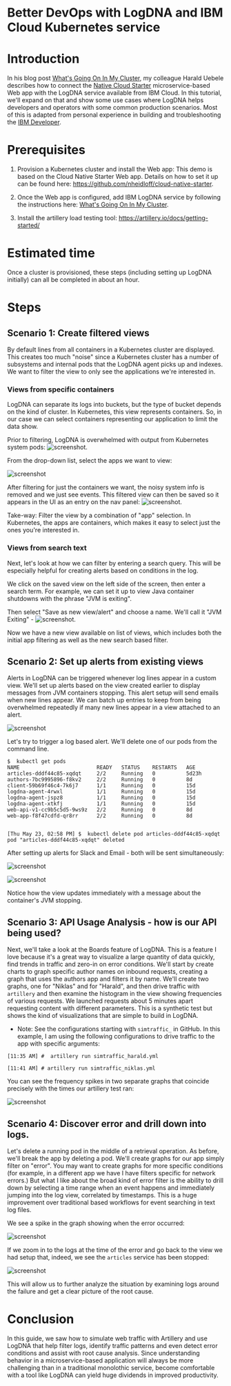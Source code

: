 # Better DevOps with LogDNA and IBM Cloud Kubernetes service

# Introduction
	

In his blog post [What's Going On In My Cluster](https://haralduebele.blog/2019/04/08/whats-going-on-in-my-cluster/), my colleague Harald Uebele describes how to connect
the [Native Cloud Starter](https://github.com/nheidloff/cloud-native-starter) microservice-based Web app with the LogDNA service available from IBM Cloud. In this tutorial, we'll expand on that and show some use cases where LogDNA helps
developers and operators with some common production scenarios. Most of this is adapted from personal
experience in building and troubleshooting the [IBM Developer](https://developer.ibm.com/blogs/introducing-the-ibm-developer-mobile-app/). 

# Prerequisites

1. Provision a Kubernetes cluster and install the Web app: This demo is based on the Cloud Native Starter Web app. Details on how to set it up can be found here: https://github.com/nheidloff/cloud-native-starter.  

2. Once the Web app is configured, add IBM LogDNA service by following the instructions here: [What's Going On In My Cluster](https://haralduebele.blog/2019/04/08/whats-going-on-in-my-cluster/).

3. Install the artillery load testing tool: https://artillery.io/docs/getting-started/


# Estimated time

Once a cluster is provisioned, these steps (including setting up LogDNA initially) can all be completed in about an hour.

# Steps


## Scenario 1: Create filtered views 

By default lines from all containers in a Kubernetes cluster are displayed. This creates too much "noise" since a Kubernetes cluster has a number of subsystems and internal pods that the LogDNA agent picks up and indexes. We want to filter the view to only see the applications we're interested in.

### Views from specific containers


LogDNA can separate its logs into buckets, but the type of bucket depends on the kind of cluster. In Kubernetes, this view represents containers. So, in our case we can select containers representing our application to limit the data show.

Prior to filtering, LogDNA is overwhelmed with output from Kubernetes system pods:
 ![screenshot](logdna_screenshots/no-filter.png).


From the drop-down list, select the apps we want to view:

![screenshot](logdna_screenshots/filter-app.png)

After filtering for just the containers we want, the noisy system info is removed and we just see events.
This filtered view can then be saved so it appears in the UI as an entry on the nav panel: ![screenshot](logdna_screenshots/new-view.png). 

Take-way: Filter the view by a combination of "app" selection. In Kubernetes, the apps are containers, which makes it easy to select
just the ones you're interested in.


### Views from search text

Next, let's look at how we can filter by entering a search query. This will be especially helpful for creating alerts based on conditions in the log.

We click on the saved view on the left side of the screen, then enter a search term.  For example, we can set it up to view Java container shutdowns with the phrase "JVM is exiting".

Then select "Save as new view/alert" and choose a name. We'll call it "JVM Exiting" - ![screenshot](logdna_screenshots/jvm-exiting.png).

Now we have a new view available on list of views, which includes both the initial app filtering as well as the new search based filter. 

## Scenario 2: Set up alerts from existing views 

Alerts in LogDNA can be triggered whenever log lines appear in a custom view. We'll set up alerts based on the view created earlier to display messages from JVM containers stopping. This alert setup will send emails when new lines appear. We can batch up entries to keep from being overwhelmed repeatedly if many new lines appear in a view attached to an alert.

![screenshot](logdna_screenshots/alert-setup.png)

Let's try to trigger a log based alert. We'll delete one of our pods from the command line.


```
$  kubectl get pods
NAME                         READY   STATUS    RESTARTS   AGE
articles-dddf44c85-xqdqt     2/2     Running   0          5d23h
authors-7bc9995896-f8kv2     2/2     Running   0          8d
client-59b69f46c4-7k6j7      1/1     Running   0          15d
logdna-agent-4rwxl           1/1     Running   0          15d
logdna-agent-jspz8           1/1     Running   0          15d
logdna-agent-xtkfj           1/1     Running   0          15d
web-api-v1-cc9b5c5d5-9ws9z   2/2     Running   0          8d
web-app-f8f47cdfd-qr8rr      2/2     Running   0          8d


[Thu May 23, 02:58 PM] $  kubectl delete pod articles-dddf44c85-xqdqt
pod "articles-dddf44c85-xqdqt" deleted
```

After setting up alerts for Slack and Email - both will be sent simultaneously: 

![screenshot](logdna_screenshots/alert-slack.png)


![screenshot](logdna_screenshots/alert-email.png)

Notice how the view updates immediately with a message about the container's JVM stopping.

## Scenario 3: API Usage Analysis - how is our API being used?

Next, we'll take a look at the Boards feature of LogDNA. This is a feature I love because it's a great way to visualize
a large quantity of data quickly, find trends in traffic and zero-in on error conditions. We'll start by create charts to graph
specific author names on inbound requests, creating a graph that uses the authors app and filters it by name. 
We'll create two graphs, one for "Niklas" and for "Harald", and then drive traffic with `artillery` and then examine
the histogram in the view showing frequencies of various requests.  We launched requests about 5 minutes apart
requesting content with different parameters. This is a synthetic test but shows the kind of visualizations 
that are simple to build in LogDNA.

* Note: See the configurations starting with `simtraffic_` in GitHub. In this example, I am using the following 
configurations to drive traffic to the app with specific arguments:

```
[11:35 AM] #  artillery run simtraffic_harald.yml 
```

```
[11:41 AM] # artillery run simtraffic_niklas.yml 
```

You can see the frequency spikes in two separate graphs that coincide precisely with the times our artillery test ran:

![screenshot](logdna_screenshots/author-freq.png)

## Scenario 4: Discover error and drill down into logs.

Let's delete a running pod in the middle of a retrieval operation. As before, we'll break the app by deleting
a pod. We'll create graphs for our app simply filter on "error".  You may want to create graphs for more
specific conditions (for example, in a different app we have I have filters specific for network errors.) But what I like about
the broad kind of error filter is the ability to drill down by selecting a time range when an event happens and
immediately jumping into the log view, correlated by timestamps. This is a huge improvement over traditional based
workflows for event searching in text log files. 

We see a spike in the graph showing when the error occurred:

![screenshot](logdna_screenshots/error2.png)

If we zoom in to the logs at the time of the error and go back to the view we had setup that, indeed, we see the `articles`
service has been stopped:

![screenshot](logdna_screenshots/exit-log.png)

This will allow us to further analyze the situation by examining logs around the failure and get a clear picture of
the root cause.

# Conclusion

In this guide, we saw how to simulate web traffic with Artillery and use LogDNA that help filter logs, identify traffic patterns and even detect error conditions and assist with root cause analysis. Since understanding behavior in a microservice-based application will always be more challenging than in a traditional monolothic service, become comfortable with a tool like LogDNA can yield huge dividends in improved productivity. 
